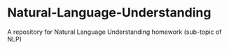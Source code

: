 # Natural-Language-Understanding
A repository for Natural Language Understanding homework (sub-topic of NLP) 
